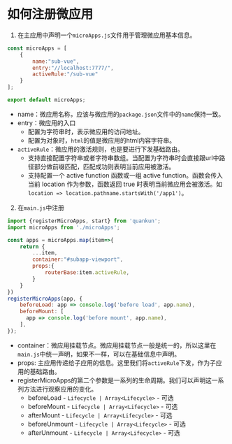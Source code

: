 # 如何注册微应用

1. 在主应用中声明一个`microApps.js`文件用于管理微应用基本信息。

```js
const microApps = [
    {
        name:"sub-vue", 
        entry:"//localhost:7777/",
        activeRule:"/sub-vue"
    }
];

export default microApps;
```

- name：微应用名称，应该与微应用的`package.json`文件中的`name`保持一致。
- entry：微应用的入口
  - 配置为字符串时，表示微应用的访问地址。
  - 配置为对象时，`html`的值是微应用的html内容字符串。
- `activeRule`：微应用的激活规则，也是要进行下发基础路由。
  - 支持直接配置字符串或者字符串数组。当配置为字符串时会直接跟url中路径部分做前缀匹配，匹配成功则表明当前应用被激活。
  - 支持配置一个 active function 函数或一组 active function。函数会传入当前 location 作为参数，函数返回 true 时表明当前微应用会被激活。如 `location => location.pathname.startsWith('/app1')`。

2. 在`main.js`中注册

```js
import {registerMicroApps, start} from 'quankun';
import microApps from './microApps';

const apps = microApps.map(item=>{
    return {
        ...item,
       	container:"#subapp-viewport",
        props:{
            routerBase:item.activeRule,
        }
    }
})
registerMicroApps(app, {
    beforeLoad: app => console.log('before load', app.name),
    beforeMount: [
      app => console.log('before mount', app.name),
    ],
});
```

- container：微应用挂载节点。微应用挂载节点一般是统一的，所以这里在`main.js`中统一声明，如果不一样，可以在基础信息中声明。
- props: 主应用传递给子应用的信息。这里我们将`activeRule`下发，作为子应用的基础路由。
- registerMicroApps的第二个参数是一系列的生命周期。我们可以声明这一系列方法进行观察应用的变化。
  - beforeLoad - `Lifecycle | Array<Lifecycle>` - 可选
  - beforeMount - `Lifecycle | Array<Lifecycle>` - 可选
  - afterMount - `Lifecycle | Array<Lifecycle>` - 可选
  - beforeUnmount - `Lifecycle | Array<Lifecycle>` - 可选
  - afterUnmount - `Lifecycle | Array<Lifecycle>` - 可选